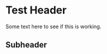 # Test Header

Some text here to see if this is working.

## Subheader

<div id="text"></div>


<script src="https://code.jquery.com/jquery-3.2.1.min.js"></script>
<script src="gpt2.js"></script>
